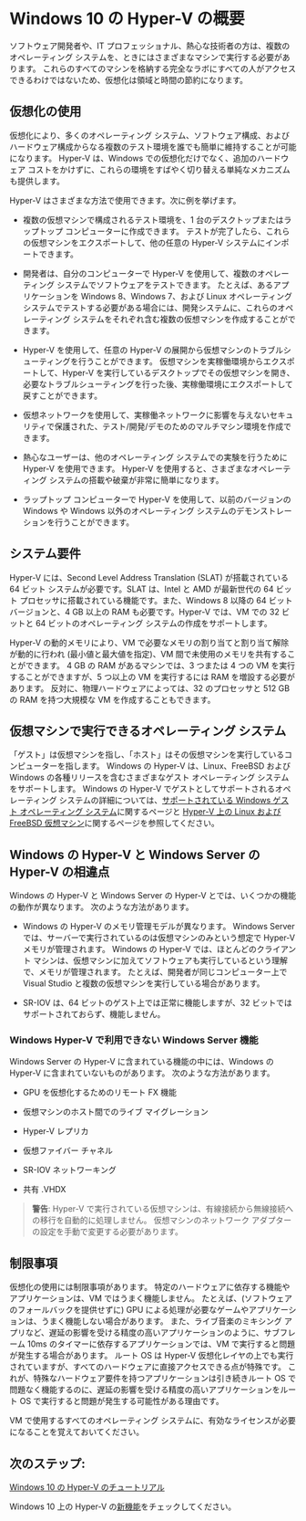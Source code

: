 # Windows 10 の Hyper-V の概要

ソフトウェア開発者や、IT プロフェッショナル、熱心な技術者の方は、複数のオペレーティング システムを、ときにはさまざまなマシンで実行する必要があります。 これらのすべてのマシンを格納する完全なラボにすべての人がアクセスできるわけではないため、仮想化は領域と時間の節約になります。

## 仮想化の使用

仮想化により、多くのオペレーティング システム、ソフトウェア構成、およびハードウェア構成からなる複数のテスト環境を誰でも簡単に維持することが可能になります。 Hyper-V は、Windows での仮想化だけでなく、追加のハードウェア コストをかけずに、これらの環境をすばやく切り替える単純なメカニズムも提供します。

Hyper-V はさまざまな方法で使用できます。次に例を挙げます。
- 複数の仮想マシンで構成されるテスト環境を、1 台のデスクトップまたはラップトップ コンピューターに作成できます。 テストが完了したら、これらの仮想マシンをエクスポートして、他の任意の Hyper-V システムにインポートできます。

- 開発者は、自分のコンピューターで Hyper-V を使用して、複数のオペレーティング システムでソフトウェアをテストできます。 たとえば、あるアプリケーションを Windows 8、Windows 7、および Linux オペレーティング システムでテストする必要がある場合には、開発システムに、これらのオペレーティング システムをそれぞれ含む複数の仮想マシンを作成することができます。

- Hyper-V を使用して、任意の Hyper-V の展開から仮想マシンのトラブルシューティングを行うことができます。 仮想マシンを実稼働環境からエクスポートして、Hyper-V を実行しているデスクトップでその仮想マシンを開き、必要なトラブルシューティングを行った後、実稼働環境にエクスポートして戻すことができます。

- 仮想ネットワークを使用して、実稼働ネットワークに影響を与えないセキュリティで保護された、テスト/開発/デモのためのマルチマシン環境を作成できます。

- 熱心なユーザーは、他のオペレーティング システムでの実験を行うために Hyper-V を使用できます。 Hyper-V を使用すると、さまざまなオペレーティング システムの搭載や破棄が非常に簡単になります。

- ラップトップ コンピューターで Hyper-V を使用して、以前のバージョンの Windows や Windows 以外のオペレーティング システムのデモンストレーションを行うことができます。


## システム要件

Hyper-V には、Second Level Address Translation (SLAT) が搭載されている 64 ビット システムが必要です。SLAT は、Intel と AMD が最新世代の 64 ビット プロセッサに搭載されている機能です。また、Windows 8 以降の 64 ビット バージョンと、4 GB 以上の RAM も必要です。Hyper-V では、VM での 32 ビットと 64 ビットのオペレーティング システムの作成をサポートします。

Hyper-V の動的メモリにより、VM で必要なメモリの割り当てと割り当て解除が動的に行われ (最小値と最大値を指定)、VM 間で未使用のメモリを共有することができます。 4 GB の RAM があるマシンでは、3 つまたは 4 つの VM を実行することができますが、5 つ以上の VM を実行するには RAM を増設する必要があります。 反対に、物理ハードウェアによっては、32 のプロセッサと 512 GB の RAM を持つ大規模な VM を作成することもできます。

## 仮想マシンで実行できるオペレーティング システム

「ゲスト」は仮想マシンを指し、「ホスト」はその仮想マシンを実行しているコンピューターを指します。 Windows の Hyper-V は、Linux、FreeBSD および Windows の各種リリースを含むさまざまなゲスト オペレーティング システムをサポートします。 Windows の Hyper-V でゲストとしてサポートされるオペレーティング システムの詳細については、[サポートされている Windows ゲスト オペレーティング システム](supported_guest_os.md)に関するページと [Hyper-V 上の Linux および FreeBSD 仮想マシン](https://technet.microsoft.com/library/dn531030.aspx)に関するページを参照してください。


## Windows の Hyper-V と Windows Server の Hyper-V の相違点

Windows の Hyper-V と Windows Server の Hyper-V とでは、いくつかの機能の動作が異なります。 次のような方法があります。

- Windows の Hyper-V のメモリ管理モデルが異なります。 Windows Server では、サーバーで実行されているのは仮想マシンのみという想定で Hyper-V メモリが管理されます。 Windows の Hyper-V では、ほとんどのクライアント マシンは、仮想マシンに加えてソフトウェアも実行しているという理解で、メモリが管理されます。 たとえば、開発者が同じコンピューター上で Visual Studio と複数の仮想マシンを実行している場合があります。

- SR-IOV は、64 ビットのゲスト上では正常に機能しますが、32 ビットではサポートされておらず、機能しません。


### Windows Hyper-V で利用できない Windows Server 機能

Windows Server の Hyper-V に含まれている機能の中には、Windows の Hyper-V に含まれていないものがあります。 次のような方法があります。

- GPU を仮想化するためのリモート FX 機能

- 仮想マシンのホスト間でのライブ マイグレーション

- Hyper-V レプリカ

- 仮想ファイバー チャネル

- SR-IOV ネットワーキング

- 共有 .VHDX


> **警告**: Hyper-V で実行されている仮想マシンは、有線接続から無線接続への移行を自動的に処理しません。 仮想マシンのネットワーク アダプターの設定を手動で変更する必要があります。

## 制限事項

仮想化の使用には制限事項があります。 特定のハードウェアに依存する機能やアプリケーションは、VM ではうまく機能しません。 たとえば、(ソフトウェアのフォールバックを提供せずに) GPU による処理が必要なゲームやアプリケーションは、うまく機能しない場合があります。 また、ライブ音楽のミキシング アプリなど、遅延の影響を受ける精度の高いアプリケーションのように、サブフレーム 10ms のタイマーに依存するアプリケーションでは、VM で実行すると問題が発生する場合があります。 ルート OS は Hyper-V 仮想化レイヤの上でも実行されていますが、すべてのハードウェアに直接アクセスできる点が特殊です。 これが、特殊なハードウェア要件を持つアプリケーションは引き続きルート OS で問題なく機能するのに、遅延の影響を受ける精度の高いアプリケーションをルート OS で実行すると問題が発生する可能性がある理由です。

VM で使用するすべてのオペレーティング システムに、有効なライセンスが必要になることを覚えておいてください。

## 次のステップ:

[Windows 10 の Hyper-V のチュートリアル](..\quick_start\walkthrough.md)

Windows 10 上の Hyper-V の[新機能](whats_new.md)をチェックしてください。





